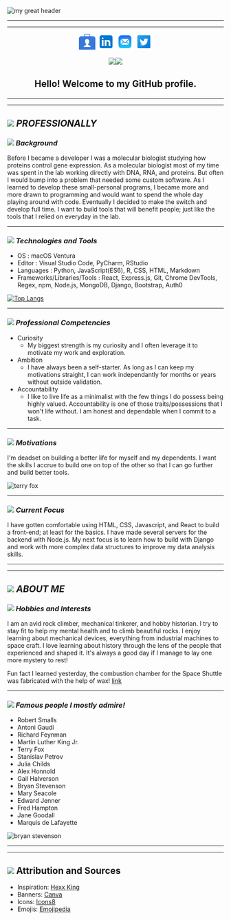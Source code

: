 ![my great header](images/jacob-bassett_banner.png)

---
---

<p align="center">
  <a href="https://jacobbassett-portfolio.netlify.app/" target="_blank" rel="noopener noreferrer" ><img height="40" src="images/icons8-portfolio-50.png"></a>
  <a href="https://www.linkedin.com/in/jacobbassett/" target="_blank" rel="noopener noreferrer" ><img height="40" src="images/icons8-linkedin-48.png"></a>
  <a href="mailto:jacobbassett@gmail.com" target="_blank" rel="noopener noreferrer" ><img height="40" src="images/icons8-mail-48.png"></a>
  <a href="https://twitter.com/bassett_jacob" target="_blank" rel="noopener noreferrer" ><img height="40" src="images/icons8-twitter-squared-48.png"></a>
</p>

<p align="center">
<img src="https://em-content.zobj.net/source/noto-emoji-animations/344/waving-hand_1f44b.gif" width="50px"><img src="https://em-content.zobj.net/source/noto-emoji-animations/344/smiling-face-with-smiling-eyes_1f60a.gif" width="50px"></p>

## <p align='center' >Hello! Welcome to my GitHub profile.</p>

---
---

## <img src="https://em-content.zobj.net/thumbs/320/twitter/348/card-file-box_1f5c3-fe0f.png" width="16px"> ***PROFESSIONALLY***

### <img src="https://em-content.zobj.net/thumbs/320/apple/354/books_1f4da.png" width="16px"> *Background*

Before I became a developer I was a molecular biologist studying how proteins control gene expression. As a molecular biologist most of my time was spent in the lab working directly with DNA, RNA, and proteins. But often I would bump into a problem that needed some custom software. As I learned to develop these small-personal programs, I became more and more drawn to programming and would want to spend the whole day playing around with code. Eventually I decided to make the switch and develop full time. I want to build tools that will benefit people; just like the tools that I relied on everyday in the lab.

---

### <img src="https://em-content.zobj.net/thumbs/240/google/350/hammer-and-pick_2692-fe0f.png" width="16px"> *Technologies and Tools*

 * OS : macOS Ventura
 * Editor : Visual Studio Code, PyCharm, RStudio
 * Languages : Python, JavaScript(ES6), R, CSS, HTML, Markdown
 * Frameworks/Libraries/Tools : React, Express.js,  Git, Chrome DevTools, Regex, npm, Node.js, MongoDB, Django, Bootstrap, Auth0

 [![Top Langs](https://github-readme-stats.vercel.app/api/top-langs/?username=jdabassett)](https://github.com/jdabassett/github-readme-stats)

---

### <img src="https://em-content.zobj.net/thumbs/240/apple/354/face-with-monocle_1f9d0.png" width="16px"> *Professional Competencies*

 * Curiosity
    * My biggest strength is my curiosity and I often leverage it to motivate my work and exploration.
 * Ambition
    * I have always been a self-starter. As long as I can keep my motivations straight, I can work independantly for months or years without outside validation.
 * Accountability
    * I like to live life as a minimalist with the few things I do possess being highly valued. Accountability is one of those traits/possessions that I won't life without. I am honest and dependable when I commit to a task.

---

### <img src="https://em-content.zobj.net/thumbs/320/twitter/322/running-shoe_1f45f.png" width="16px"> *Motivations*

I'm deadset on building a better life for myself and my dependents. I want the skills I accrue to build one on top of the other so that I can go further and build better tools.

![terry fox](images/terry-fox.png)

---

### <img src="https://em-content.zobj.net/thumbs/240/facebook/355/goal-net_1f945.png" width="16px"> *Current Focus*

I have gotten comfortable using HTML, CSS, Javascript, and React to build a front-end; at least for the basics. I have made several servers for the backend with Node.js. My next focus is to learn how to build with Django and work with more complex data structures to improve my data analysis skills.

--- 
---

## <img src="https://em-content.zobj.net/thumbs/320/google/350/smiling-face-with-smiling-eyes_1f60a.png" width="16px"> ***ABOUT ME***



### <img src="https://em-content.zobj.net/thumbs/320/apple/354/person-climbing_1f9d7.png" width="16px"> *Hobbies and Interests*

I am an avid rock climber, mechanical tinkerer, and hobby historian. I try to stay fit to help my mental health and to climb beautiful rocks. I enjoy learning about mechanical devices, everything from industrial machines to space craft. I love learning about history through the lens of the people that experienced and shaped it. It's always a good day if I manage to lay one more mystery to rest!

Fun fact I learned yesterday, the combustion chamber for the Space Shuttle was fabricated with the help of wax! [link](https://hackaday.com/2023/04/23/the-shuttle-engine-needed-3d-printing-but/#:~:text=The%20technique%20uses%20wax%20and%20machined%20slots%20that,and%20a%20thicker%20nickel%20layer%20to%20provide%20strength.)

---

### <img src="https://em-content.zobj.net/thumbs/320/mozilla/36/growing-heart_1f497.png" width="16px"> *Famous people I mostly admire!*
 * Robert Smalls
 * Antoni Gaudi
 * Richard Feynman
 * Martin Luther King Jr.
 * Terry Fox
 * Stanislav Petrov
 * Julia Childs
 * Alex Honnold
 * Gail Halverson
 * Bryan Stevenson
 * Mary Seacole
 * Edward Jenner
 * Fred Hampton
 * Jane Goodall
 * Marquis de Lafayette

![bryan stevenson](images/bryan-stevenson.png)

---
---

## <img src="https://em-content.zobj.net/thumbs/320/apple/354/fire_1f525.png" width="16px"> Attribution and Sources

 * Inspiration: [Hexx King](https://github.com/HexxKing)
 * Banners: [Canva](https://www.canva.com/)
 * Icons: [Icons8](https://icons8.com/)
 * Emojis: [Emojipedia](https://emojipedia.org/)

